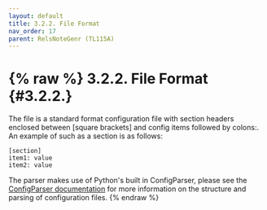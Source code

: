 ```yaml
---
layout: default
title: 3.2.2. File Format
nav_order: 17
parent: RelsNoteGenr (TL115A)
---
```

{% raw %}
3.2.2. File Format                                                                                             {#3.2.2.}
========================================================================================================================
The file is a standard format configuration file with section headers enclosed between [square brackets] and config
items followed by colons:.  An example of such as a section is as follows:

    [section]
    item1: value
    item2: value

The parser makes use of Python's built in ConfigParser, please see the
[ConfigParser documentation](https://docs.python.org/2/library/configparser.html) for more information on the structure
and parsing of configuration files.
{% endraw %}